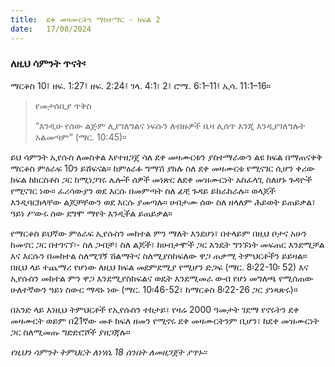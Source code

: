 ```yaml
---
title:  ደቀ መዛሙርትን ማስተማር - ክፍል 2
date:   17/08/2024
---
```


### ለዚህ ሳምንት ጥናት፡
ማርቆስ 10፤ ዘፍ. 1:27፤ ዘፍ. 2:24፤ ገላ. 4:1፣ 2፤ ሮሜ. 6:1–11፤ ኢሳ. 11:1–16።

> <p>የመታሰቢያ ጥቅስ</p>
>  “እንዲሁ የሰው ልጅም ሊያገለግልና ነፍሱን ለብዙዎች ቤዛ ሊሰጥ እንጂ እንዲያገለግሉት አልመጣም” (ማር. 10:45)።



ይህ ሳምንት ኢየሱስ ለመስቀል እየተዘጋጀ ሳለ ደቀ መዛሙርቱን ያስተማራውን ልዩ ክፍል በማጠናቀቅ ማርቆስ ምዕራፍ 10ን ይሸፍናል። ከምዕራፉ ግማሽ ያክሉ ስለ ደቀ መዛሙርቱ የሚናገር ሲሆን ቀሪው ክፍል ከክርስቶስ ጋር ከሚነጋገሩ ሌሎች ሰዎች መነጽር ለደቀ መዝሙርነት አስፈላጊ ስለሆኑ ጉዳዮች የሚናገር ነው። ፈሪሳውያን ወደ እርሱ በመምጣት ስለ ፊቺ ጉዳይ ይከራከራሉ። ወላጆች እንዲባርክላቸው ልጆቻቸውን ወደ እርሱ ያመጣሉ። ሀብታሙ ሰው ስለ ዘላለም ሕይወት ይጠይቃል፣ ዓይነ ሥውሩ ሰው ደግሞ ማየት እንዲችል ይጠይቃል።

የማርቆስ ይህኛው ምዕራፍ ኢየሱስን መከተል ምን ማለት እንደሆነ፣ በተላይም በዚህ ቦታና አሁን ከመኖር ጋር በተገናኘ፡- ስለ ጋብቻ፣ ስለ ልጆች፣ ከሀብታሞች ጋር እንዴት ግንኙነት መፍጠር እንደሚቻል እና እርሱን በመከተል ስለሚገኝ ሽልማትና ስለሚያስከፍለው ዋጋ ጠቃሚ ትምህርቶችን ይይዛል። በዚህ ላይ ተጨማሪ የሆነው ለዚህ ክፍል መደምደሚያ የሚሆን ድጋፍ (ማር. 8፡22-10፡ 52) እና ኢየሱስን መከተል ምን ዋጋ እንደሚያስከፍልና ወዴት እንደሚመራ ውብ የሆነ መግለጫ የሚሰጠው ሁለተኛውን ዓይነ ስውር ማዳኑ ነው (ማር. 10፡46-52፣ ከማርቆስ 8፡22-26 ጋር ያነጻጽሩ)።

በአንድ ላይ እነዚህ ትምህርቶች የኢየሱስን ተከታይ፣ የዛሬ 2000 ዓመታት ገደማ የኖሩትን ደቀ መዛሙርት ወይም በ21ኛው መቶ ክፍለ ዘመን የሚኖሩ ደቀ መዛሙርትንም ቢሆን፣ ከደቀ መዝሙርነት ጋር ስለሚመጡ ግድድሮሾች ያዘጋጃሉ። 


_የዚህን ሳምንት ትምህርት ለነሃሴ 18 ሰንበት ለመዘጋጀት ያጥኑ።_